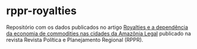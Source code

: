 # rppr-royalties

Repositório com os dados publicados no artigo [Royalties e a dependência da economia de commodities nas cidades da Amazônia Legal]([https://link-url-here.org](https://www.revistappr.com.br/artigos/publicados/artigo-royalties-e-a-dependencia-da-economia-de-commodities-nas-cidades-da-amazonia-legal.pdf)https://www.revistappr.com.br/artigos/publicados/artigo-royalties-e-a-dependencia-da-economia-de-commodities-nas-cidades-da-amazonia-legal.pdf) publicado na revista Revista Política	e	Planejamento Regional	(RPPR). 
